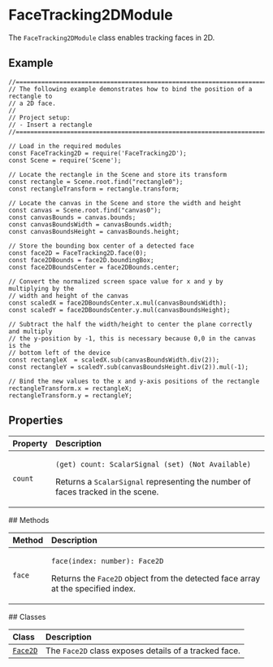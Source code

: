 # FaceTracking2DModule

The `FaceTracking2DModule` class enables tracking faces in 2D.

## Example

```text
//==============================================================================
// The following example demonstrates how to bind the position of a rectangle to
// a 2D face.
//
// Project setup:
// - Insert a rectangle
//==============================================================================

// Load in the required modules
const FaceTracking2D = require('FaceTracking2D');
const Scene = require('Scene');

// Locate the rectangle in the Scene and store its transform
const rectangle = Scene.root.find("rectangle0");
const rectangleTransform = rectangle.transform;

// Locate the canvas in the Scene and store the width and height
const canvas = Scene.root.find("canvas0");
const canvasBounds = canvas.bounds;
const canvasBoundsWidth = canvasBounds.width;
const canvasBoundsHeight = canvasBounds.height;

// Store the bounding box center of a detected face
const face2D = FaceTracking2D.face(0);
const face2DBounds = face2D.boundingBox;
const face2DBoundsCenter = face2DBounds.center;

// Convert the normalized screen space value for x and y by multiplying by the
// width and height of the canvas
const scaledX = face2DBoundsCenter.x.mul(canvasBoundsWidth);
const scaledY = face2DBoundsCenter.y.mul(canvasBoundsHeight);

// Subtract the half the width/height to center the plane correctly and multiply
// the y-position by -1, this is necessary because 0,0 in the canvas is the
// bottom left of the device
const rectangleX  = scaledX.sub(canvasBoundsWidth.div(2));
const rectangleY = scaledY.sub(canvasBoundsHeight.div(2)).mul(-1);

// Bind the new values to the x and y-axis positions of the rectangle
rectangleTransform.x = rectangleX;
rectangleTransform.y = rectangleY;
```

## Properties

<table>
  <thead>
    <tr>
      <th style="text-align:left">Property</th>
      <th style="text-align:left">Description</th>
    </tr>
  </thead>
  <tbody>
    <tr>
      <td style="text-align:left"><code>count</code>
      </td>
      <td style="text-align:left">
        <p><code>(get) count: ScalarSignal (set) (Not Available)</code>
        </p>
        <p>Returns a <code>ScalarSignal</code> representing the number of faces tracked
          in the scene.</p>
      </td>
    </tr>
  </tbody>
</table>## Methods

<table>
  <thead>
    <tr>
      <th style="text-align:left">Method</th>
      <th style="text-align:left">Description</th>
    </tr>
  </thead>
  <tbody>
    <tr>
      <td style="text-align:left"><code>face</code>
      </td>
      <td style="text-align:left">
        <p><code>face(index: number): Face2D</code>
        </p>
        <p>Returns the <code>Face2D</code> object from the detected face array at the
          specified index.</p>
      </td>
    </tr>
  </tbody>
</table>## Classes

| Class | Description |
| :--- | :--- |
| [`Face2D`](https://sparkar.facebook.com/docs/ar-studio/reference/classes/facetracking2dmodule.face2d) | The `Face2D` class exposes details of a tracked face. |

